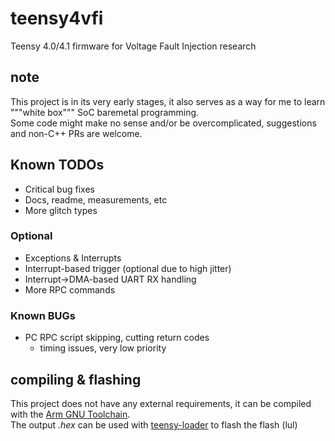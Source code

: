 # teensy4vfi
Teensy 4.0/4.1 firmware for Voltage Fault Injection research

## note
This project is in its very early stages, it also serves as a way for me to learn """white box""" SoC baremetal programming.<br>
Some code might make no sense and/or be overcomplicated, suggestions and non-C++ PRs are welcome.

## Known TODOs
 - Critical bug fixes
 - Docs, readme, measurements, etc
 - More glitch types

### Optional
 - Exceptions & Interrupts
 - Interrupt-based trigger (optional due to high jitter)
 - Interrupt->DMA-based UART RX handling
 - More RPC commands

### Known BUGs
 - PC RPC script skipping, cutting return codes
   - timing issues, very low priority 

## compiling & flashing
This project does not have any external requirements, it can be compiled with the [Arm GNU Toolchain](https://developer.arm.com/Tools%20and%20Software/GNU%20Toolchain).<br>
The output *.hex* can be used with [teensy-loader](https://www.pjrc.com/teensy/loader_win10.html) to flash the flash (lul)
